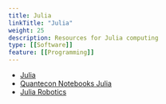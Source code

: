 ```yaml
---
title: Julia
linkTitle: "Julia"
weight: 25
description: Resources for Julia computing
type: [[Software]]
feature: [[Programming]]
---
```



*   [Julia](https://julialang.org/learning/)
*   [Quantecon Notebooks Julia](https://github.com/QuantEcon/quantecon-notebooks-julia)
*   [Julia Robotics](https://juliarobotics.org/)
